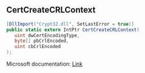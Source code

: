 ## CertCreateCRLContext

```csharp
[DllImport("Crypt32.dll", SetLastError = true)]
public static extern IntPtr CertCreateCRLContext(
   uint dwCertEncodingType,
   byte[] pbCrlEncoded,
   uint cbCrlEncoded
);
```

Microsoft documentation: [Link](https://docs.microsoft.com/en-us/windows/win32/api/wincrypt/nf-wincrypt-certcreatecrlcontext)

